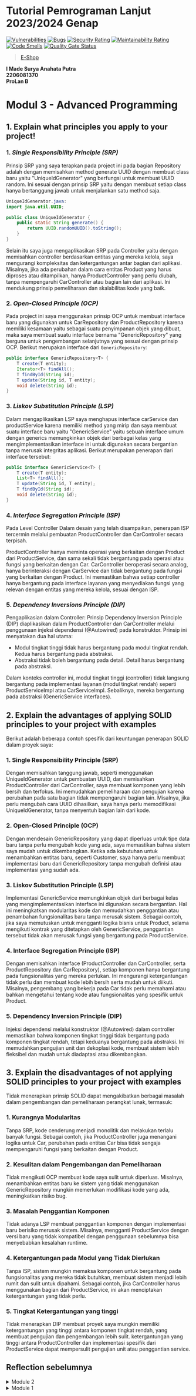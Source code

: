 # **Tutorial Pemrograman Lanjut 2023/2024 Genap**
[![Vulnerabilities](https://sonarcloud.io/api/project_badges/measure?project=suryata_tutorial-1&metric=vulnerabilities)](https://sonarcloud.io/summary/new_code?id=suryata_tutorial-1)
[![Bugs](https://sonarcloud.io/api/project_badges/measure?project=suryata_tutorial-1&metric=bugs)](https://sonarcloud.io/summary/new_code?id=suryata_tutorial-1)
[![Security Rating](https://sonarcloud.io/api/project_badges/measure?project=suryata_tutorial-1&metric=security_rating)](https://sonarcloud.io/summary/new_code?id=suryata_tutorial-1)
[![Maintainability Rating](https://sonarcloud.io/api/project_badges/measure?project=suryata_tutorial-1&metric=sqale_rating)](https://sonarcloud.io/summary/new_code?id=suryata_tutorial-1)
[![Code Smells](https://sonarcloud.io/api/project_badges/measure?project=suryata_tutorial-1&metric=code_smells)](https://sonarcloud.io/summary/new_code?id=suryata_tutorial-1)
[![Quality Gate Status](https://sonarcloud.io/api/project_badges/measure?project=suryata_tutorial-1&metric=alert_status)](https://sonarcloud.io/summary/new_code?id=suryata_tutorial-1)

>[E-Shop](https://eshop-suryata.koyeb.app/)

**I Made Surya Anahata Putra**<br/>
**2206081370**<br/>
**ProLan B**<br/>

# **Modul 3 - Advanced Programming**
## 1. Explain what principles you apply to your project! ##

###     1. *Single Responsibility Principle (SRP)*
Prinsip SRP yang saya terapkan pada project ini pada bagian Repository adalah dengan memisahkan method generate UUID dengan membuat class baru yaitu "UniqueIdGenerator" yang berfungsi untuk membuat UUID random. Ini sesuai dengan prinsip SRP yaitu dengan membuat setiap class hanya bertanggung jawab untuk menjalankan satu method saja.
```java
UniqueIdGenerator.java:
import java.util.UUID;

public class UniqueIdGenerator {
    public static String generate() {
        return UUID.randomUUID().toString();
    }
}
```
Selain itu saya juga mengaplikasikan SRP pada Controller yaitu dengan memisahkan controller berdasarkan entitas yang mereka kelola, saya mengurangi kompleksitas dan ketergantungan antar bagian dari aplikasi. Misalnya, jika ada perubahan dalam cara entitas Product yang harus diproses atau ditampilkan, hanya ProductController yang perlu diubah, tanpa mempengaruhi CarController atau bagian lain dari aplikasi. Ini mendukung prinsip pemeliharaan dan skalabilitas kode yang baik.

### 2. *Open-Closed Principle (OCP)*
Pada project ini saya menggunakan prinsip OCP untuk membuat interface baru yang digunakan untuk CarRepository dan ProductRepository karena memiliki kesamaan yaitu sebagai suatu penyimpanan objek yang dibuat, maka saya membuat suatu interface bernama "GenericRepository" yang berguna untuk pengembangan selanjutnya yang sesuai dengan prinsip OCP.
Berikut merupakan interface dari `GenericRepository`:
```java
public interface GenericRepository<T> {
    T create(T entity);
    Iterator<T> findAll();
    T findById(String id);
    T update(String id, T entity);
    void delete(String id);
}
```

### 3. *Liskov Substitution Principle (LSP)*
Dalam mengaplikasikan LSP saya menghapus interface carService dan productService karena memiliki method yang mirip dan saya membuat suatu interface baru yaitu "GenericService" yaitu sebuah interface umum dengan generics memungkinkan objek dari berbagai kelas yang mengimplementasikan interface ini untuk digunakan secara bergantian tanpa merusak integritas aplikasi.
Berikut merupakan penerapan dari interface tersebut:
```java
public interface GenericService<T> {
    T create(T entity);
    List<T> findAll();
    T update(String id, T entity);
    T findById(String id);
    void delete(String id);
}
```
### 4. *Interface Segregation Principle (ISP)*
Pada Level Controller
Dalam desain yang telah disampaikan, penerapan ISP tercermin melalui pembuatan ProductController dan CarController secara terpisah.

ProductController hanya meminta operasi yang berkaitan dengan Product dari ProductService, dan sama sekali tidak bergantung pada operasi atau fungsi yang berkaitan dengan Car.
CarController beroperasi secara analog, hanya berinteraksi dengan CarService dan tidak bergantung pada fungsi yang berkaitan dengan Product.
Ini memastikan bahwa setiap controller hanya bergantung pada interface layanan yang menyediakan fungsi yang relevan dengan entitas yang mereka kelola, sesuai dengan ISP.

### 5. *Dependency Inversions Principle (DIP)*
Pengaplikasian dalam Controller:
Prinsip Dependency Inversion Principle (DIP) diaplikasikan dalam ProductController dan CarController melalui penggunaan injeksi dependensi (@Autowired) pada konstruktor. Prinsip ini menyatakan dua hal utama:

- Modul tingkat tinggi tidak harus bergantung pada modul tingkat rendah. Kedua harus bergantung pada abstraksi.
- Abstraksi tidak boleh bergantung pada detail. Detail harus bergantung pada abstraksi.

Dalam konteks controller ini, modul tingkat tinggi (controller) tidak langsung bergantung pada implementasi layanan (modul tingkat rendah) seperti ProductServiceImpl atau CarServiceImpl. Sebaliknya, mereka bergantung pada abstraksi (GenericService<T> interfaces).

## 2. Explain the advantages of applying SOLID principles to your project with examples ##
Berikut adalah beberapa contoh spesifik dari keuntungan penerapan SOLID dalam proyek saya:

### 1. Single Responsibility Principle (SRP) ### 
Dengan memisahkan tanggung jawab, seperti menggunakan UniqueIdGenerator untuk pembuatan UUID, dan memisahkan ProductController dari CarController, saya membuat komponen yang lebih bersih dan terfokus. Ini memudahkan pemeliharaan dan pengujian karena perubahan pada satu bagian tidak mempengaruhi bagian lain. Misalnya, jika perlu mengubah cara UUID dihasilkan, saya hanya perlu memodifikasi UniqueIdGenerator, tanpa menyentuh bagian lain dari kode.

### 2. Open-Closed Principle (OCP) ### 
Dengan mendesain GenericRepository yang dapat diperluas untuk tipe data baru tanpa perlu mengubah kode yang ada, saya memastikan bahwa sistem saya mudah untuk dikembangkan. Ketika ada kebutuhan untuk menambahkan entitas baru, seperti Customer, saya hanya perlu membuat implementasi baru dari GenericRepository tanpa mengubah definisi atau implementasi yang sudah ada.

### 3. Liskov Substitution Principle (LSP) ### 
Implementasi GenericService memungkinkan objek dari berbagai kelas yang mengimplementasikan interface ini digunakan secara bergantian. Hal ini meningkatkan modularitas kode dan memudahkan penggantian atau penambahan fungsionalitas baru tanpa merusak sistem. Sebagai contoh, jika saya memutuskan untuk mengganti logika bisnis untuk Product, selama mengikuti kontrak yang ditetapkan oleh GenericService, penggantian tersebut tidak akan merusak fungsi yang bergantung pada ProductService.

### 4. Interface Segregation Principle (ISP) ### 
Dengan memisahkan interface (ProductController dan CarController, serta ProductRepository dan CarRepository), setiap komponen hanya bergantung pada fungsionalitas yang mereka perlukan. Ini mengurangi ketergantungan tidak perlu dan membuat kode lebih bersih serta mudah untuk diikuti. Misalnya, pengembang yang bekerja pada Car tidak perlu memahami atau bahkan mengetahui tentang kode atau fungsionalitas yang spesifik untuk Product.

### 5. Dependency Inversion Principle (DIP) ### 
Injeksi dependensi melalui konstruktor (@Autowired) dalam controller memastikan bahwa komponen tingkat tinggi tidak bergantung pada komponen tingkat rendah, tetapi keduanya bergantung pada abstraksi. Ini memudahkan pengujian unit dan dekoplasi kode, membuat sistem lebih fleksibel dan mudah untuk diadaptasi atau dikembangkan.

## 3. Explain the disadvantages of not applying SOLID principles to your project with examples ##
Tidak menerapkan prinsip SOLID dapat mengakibatkan berbagai masalah dalam pengembangan dan pemeliharaan perangkat lunak, termasuk:

### 1. Kurangnya Modularitas ###
Tanpa SRP, kode cenderung menjadi monolitik dan melakukan terlalu banyak fungsi. Sebagai contoh, jika ProductController juga menangani logika untuk Car, perubahan pada entitas Car bisa tidak sengaja mempengaruhi fungsi yang berkaitan dengan Product.

### 2. Kesulitan dalam Pengembangan dan Pemeliharaan ###
Tidak mengikuti OCP membuat kode saya sulit untuk diperluas. Misalnya, menambahkan entitas baru ke sistem yang tidak menggunakan GenericRepository mungkin memerlukan modifikasi kode yang ada, meningkatkan risiko bug.

### 3. Masalah Penggantian Komponen ### 
Tidak adanya LSP membuat penggantian komponen dengan implementasi baru berisiko merusak sistem. Misalnya, mengganti ProductService dengan versi baru yang tidak kompatibel dengan penggunaan sebelumnya bisa menyebabkan kesalahan runtime.

### 4. Ketergantungan pada Modul yang Tidak Dierlukan ### 
Tanpa ISP, sistem mungkin memaksa komponen untuk bergantung pada fungsionalitas yang mereka tidak butuhkan, membuat sistem menjadi lebih rumit dan sulit untuk dipahami. Sebagai contoh, jika CarController harus menggunakan bagian dari ProductService, ini akan menciptakan ketergantungan yang tidak perlu.

### 5. Tingkat Ketergantungan yang tinggi ###
Tidak menerapkan DIP membuat proyek saya mungkin memiliki ketergantungan yang tinggi antara komponen tingkat rendah, yang membuat pengujian dan pengembangan lebih sulit. ketergantungan yang tinggi antara ProductController dan implementasi spesifik dari ProductService dapat mempersulit pengujian unit atau penggantian service.

## Reflection sebelumnya
<details>
<summary>Module 2</summary>


# **Modul 2 - Advanced Programming**
> List the code quality issue(s) that you fixed during the exercise and explain your strategy on fixing them
#### 1. **Table should have caption**
**Permasalahan:** table perlu mempunyai sebuah caption untuk mengidentifikasi table tersebut.<br/>
**Isu pada Proyek**:
```html
<table border="1" class="table table-striped table-responsive-md" id="productList">
        <thead>
        <tr>
            <th scope="col">Product Name</th>
            <th scope="col">Quantity</th>
            <th scope="col">Actions</th>
        </tr>
        </thead>
        <tbody>
        <tr th:each="product: ${products}">
            <td th:text="${product.productName}"></td>
            <td th:text="${product.productQuantity}"></td>
            <td>
                <a th:href="@{/product/delete/{productId}(productId=${product.productID})}" class="btn btn-danger btn-sm">Delete</a>
                <a th:href="@{/product/edit/{productId}(productId=${product.productID})}" class="btn btn-info btn-sm">Edit</a>
            </td>            
        </tr>
        </tbody>
    </table>
```
**Solusi:** Menambahkan tag `<caption>` pada tabel tersebut.
```html
<table border="1" class="table table-striped table-responsive-md" id="productList">
        <caption>Product table</caption>
        <thead>
        <tr>
            <th scope="col">Product Name</th>
            <th scope="col">Quantity</th>
            <th scope="col">Actions</th>
        </tr>
        </thead>
        <tbody>
        <tr th:each="product: ${products}">
            <td th:text="${product.productName}"></td>
            <td th:text="${product.productQuantity}"></td>
            <td>
                <a th:href="@{/product/delete/{productId}(productId=${product.productID})}" class="btn btn-danger btn-sm">Delete</a>
                <a th:href="@{/product/edit/{productId}(productId=${product.productID})}" class="btn btn-info btn-sm">Edit</a>
            </td>            
        </tr>
        </tbody>
    </table>
```

#### 2. **Remove this unused productID, productName, productQuantity private field.**
**Isu pada Proyek**:
```java
public class Product {
     private String productID;
     private String productName;
     private int productQuantity;
}
```
**Solusi:** Menghapus field private pada model tersebut
```java
public class Product {
     String productID;
     String productName;
     int productQuantity;
}
```
>Look at your CI/CD workflows (GitHub)/pipelines (GitLab). Do you think the current implementation has met the definition of Continuous Integration and Continuous Deployment?<br>

Pada workflows CI/CD yang sudah saya implementasikan pada proyek tutorial-1, saya sudah mengimplementasikan CI/CD pada proyek saya yaitu dengan menggunakan _GitHub Actions_ untuk menjalankan _workflow_ yang saya buat. <br>
Untuk workflow yang saya gunakan yaitu:
-  `ci.yml`
-  `scorecard.yml`
-  `sonarcloud.yml`
-  `pmd.yml`<br>

Workflow-workflow ini secara otomatis akan dijalankan ketika ada push atau pull request ke suatu _branch_. Ini merupakan suatu pengaplikasian dari konsep continuous integration (CI). <br>
Untuk Continuous Deployment (CD) sendiri, saya menggunakan paltform yang direkomendasikan pada modul yang diberikan yaitu dengan menggunakan platform _Koyeb_ sebagai _platform_ yang akan secara otomatis melakukan _deploy_ aplikasi ketika ada _push_ atau _pull request_ ke suatu _branch_, ini dilengkapi juga dengan _Dockerfile_ yang diberikan pada modul. 
</details>

<details>
<summary>Module 1</summary>


# **Modul 1 - Advanced Programming**
## **Prinsip Clean Code yang Diterapkan**

**1. Nama yang Berarti (Meaningful Names)**<br/>
Variabel, metode, dan kelas diberi nama dengan cara yang jelas mencerminkan tujuan mereka, meningkatkan kemudahan bacaan dan kemudahan perawatan. Hal ini seperti productID, productName, dan productQuantity yang menunjukan nama variabel itu mencerminkan tujuan mereka.

**2. Menjaga Fungsi tetap Kecil**<br/>
Metode(method) dijaga agar tetap kecil dan fokus. Setiap metode mencapai satu tugas, yang membuat kode lebih mudah diuji dan lebih mudah dipahami. Hal ini ditunjukkan pada fungsi create, edit, dan delete yang hanya melakukan satu tujuan saja.

**3. DRY (Don't Repeat Yourself)**<br/>
Saya meminimalkan duplikasi dengan mengabstraksi fungsionalitas umum menjadi metode dan kelas yang dapat digunakan kembali, memastikan bahwa setiap bagian method memiliki representasi tunggal dan tidak ambigu dalam sistem.

## **Area untuk Peningkatan**
Setelah meninjau kode sumber, area berikut ini telah diidentifikasi untuk perbaikan:
<br/><br/>
**1. Validasi Input**<br/>
Saat ini, validasi input untuk quantity pada saat create dan edit product belum ada, sehingga masih menimbulkan error jika kita memasukkan tipe selain int.

**2. Penambahan UUID**<br/>
Pada awalnya, productID tidak berisi value ketika dibuat (bernilai null), saya menambahkan autogenerate UUID sebagai value untuk productID untuk memudahkan operasi delete dan edit.

## **Refleksi Pengujian Fungsional dan Unit Test**
Menulis unit test memberikan perasaan percaya diri bahwa kode yang ditulis bekerja sesuai dengan yang diharapkan. Unit test membantu mengidentifikasi kesalahan pada tahap awal dan memudahkan proses debugging. Jumlah unit test dalam satu kelas bisa bervariasi tergantung pada kompleksitas dan fungsi dari kelas tersebut. Penting untuk mencakup skenario yang berbeda, termasuk kasus uji positif dan negatif.

Meskipun unit test sangat penting, code coverage 100% tidak selalu menjamin bahwa kode bebas dari bug atau kesalahan. Coverage tinggi bisa menunjukkan bahwa sebagian besar kode telah diuji, tetapi tidak selalu mencakup semua skenario penggunaan atau perilaku edge case. Oleh karena itu, code coverage harus digunakan sebagai alat untuk meningkatkan kualitas kode, bukan sebagai indikator tunggal keberhasilan.

Ketika membuat suite test fungsional tambahan seperti yang diminta, penting untuk mempertimbangkan prinsip-prinsip clean code untuk menjaga kualitas kode:

> Potensi Masalah Clean Code:<br/>
- Duplikasi Kode<br/>
Menggunakan prosedur setup dan variabel instan yang sama dapat menyebabkan duplikasi kode.
- Ketergantungan yang Tinggi<br/>
Suite test yang serupa mungkin bergantung pada setup yang sama, membuatnya sulit untuk diubah atau disesuaikan nantinya.
- Kesulitan Pemeliharaan<br/>
Duplikasi kode dan ketergantungan yang tinggi membuat pemeliharaan menjadi lebih sulit.
>Saran untuk Peningkatan:<br/>
- Refactoring ke Metode yang Dapat Digunakan Kembali<br/>
jika setup untuk suite test serupa, pertimbangkan untuk memindahkannya ke metode yang dapat digunakan kembali atau kelas basis test.
- Penggunaan Inheritance atau Composition<br/>
Gunakan pewarisan atau komposisi untuk meminimalkan duplikasi kode dan memanfaatkan kembali setup yang umum.
- Pembuatan Abstraksi yang Tepat<br/>
Buat abstraksi untuk operasi umum seperti setup dan teardown untuk meningkatkan modularity dan maintainability.
</details>